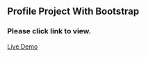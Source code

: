 ## Profile Project With Bootstrap

### Please click link to view.

[Live Demo](https://michaelgreco7.github.io/Bootstrap-Profile/)
